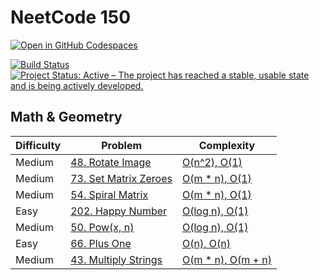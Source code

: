 # NeetCode 150

[![Open in GitHub Codespaces](https://github.com/codespaces/badge.svg)](https://codespaces.new/datttrian/leetcode)

[![Build Status](https://github.com/datttrian/leetcode/actions/workflows/checks.yml/badge.svg)](https://github.com/datttrian/leetcode/actions/workflows/checks.yml)
[![Project Status: Active – The project has reached a stable, usable state and is being actively developed.](https://www.repostatus.org/badges/latest/active.svg)](https://www.repostatus.org/#active)

## Math & Geometry

|Difficulty|Problem                                                                                                                     |Complexity                                      |
|----------|----------------------------------------------------------------------------------------------------------------------------|------------------------------------------------|
|Medium    |[48. Rotate Image](https://leetcode.com/problems/rotate-image/solutions/4584106/o-n-2-o-1/)                                 |[O(n^2), O(1)](leetcode/rotate-image)           |
|Medium    |[73. Set Matrix Zeroes](https://leetcode.com/problems/set-matrix-zeroes/solutions/4584134/o-m-n-o-1/)                       |[O(m * n), O(1)](leetcode/set-matrix-zeroes)    |
|Medium    |[54. Spiral Matrix](https://leetcode.com/problems/spiral-matrix/solutions/4590643/o-m-n-o-1/.   )                           |[O(m * n), O(1)](leetcode/spiral-matrix)        |
|Easy      |[202. Happy Number](https://leetcode.com/problems/happy-number/solutions/4572602/o-log-n-o-1/)                              |[O(log n), O(1)](leetcode/happy-number)         |
|Medium    |[50. Pow(x, n)](https://leetcode.com/problems/powx-n/solutions/4577797/o-log-n-o-1/)                                        |[O(log n), O(1)](leetcode/powx-n)               |
|Easy      |[66. Plus One](https://leetcode.com/problems/plus-one/solutions/4577752/o-n-o-n/)                                           |[O(n), O(n)](leetcode/plus-one)                 |
|Medium    |[43. Multiply Strings](https://leetcode.com/problems/multiply-strings/solutions/4577895/o-m-n-o-m-n/)                       |[O(m * n), O(m + n)](leetcode/multiply-strings) |
